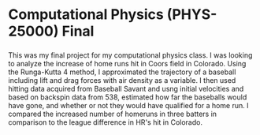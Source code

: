 # Computational Physics (PHYS-25000) Final
### 
This was my final project for my computational physics class. I was looking to analyze the increase of home runs hit in Coors field in Colorado.
Using the Runga-Kutta 4 method, I approximated the trajectory of a baseball including lift and drag forces with air density as a variable.
I then used hitting data acquired from Baseball Savant and usng initial velocities and based on backspin data from 538, estimated how far the baseballs would have gone, and whether or not they would have qualified for a home run.
I compared the increased number of homeruns in three batters in comparison to the league difference in HR's hit in Colorado.
